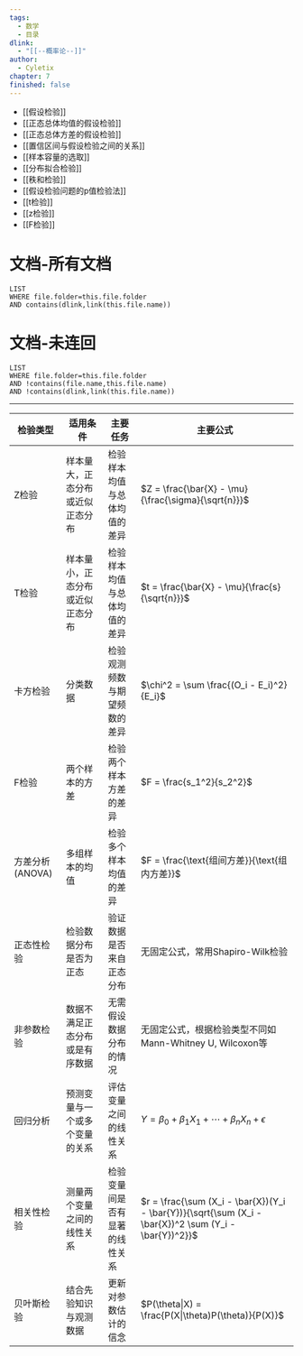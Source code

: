 ```yaml
---
tags:
  - 数学
  - 目录
dlink:
  - "[[--概率论--]]"
author:
  - Cyletix
chapter: 7
finished: false
---
```

- [[假设检验]]
- [[正态总体均值的假设检验]]
- [[正态总体方差的假设检验]]
- [[置信区间与假设检验之间的关系]]
- [[样本容量的选取]]
- [[分布拟合检验]]
- [[秩和检验]]
- [[假设检验问题的p值检验法]]
- [[t检验]]
- [[z检验]]
- [[F检验]]

# 文档-所有文档
```dataview
LIST
WHERE file.folder=this.file.folder
AND contains(dlink,link(this.file.name))
```
# 文档-未连回
```dataview
LIST
WHERE file.folder=this.file.folder
AND !contains(file.name,this.file.name)
AND !contains(dlink,link(this.file.name))
```


---

| 检验类型         | 适用条件             | 主要任务            | 主要公式                                                                                                   |
| ------------ | ---------------- | --------------- | ------------------------------------------------------------------------------------------------------ |
| Z检验          | 样本量大，正态分布或近似正态分布 | 检验样本均值与总体均值的差异  | $Z = \frac{\bar{X} - \mu}{\frac{\sigma}{\sqrt{n}}}$                                                    |
| T检验          | 样本量小，正态分布或近似正态分布 | 检验样本均值与总体均值的差异  | $t = \frac{\bar{X} - \mu}{\frac{s}{\sqrt{n}}}$                                                         |
| 卡方检验         | 分类数据             | 检验观测频数与期望频数的差异  | $\chi^2 = \sum \frac{(O_i - E_i)^2}{E_i}$                                                              |
| F检验          | 两个样本的方差          | 检验两个样本方差的差异     | $F = \frac{s_1^2}{s_2^2}$                                                                              |
| 方差分析 (ANOVA) | 多组样本的均值          | 检验多个样本均值的差异     | $F = \frac{\text{组间方差}}{\text{组内方差}}$                                                                  |
| 正态性检验        | 检验数据分布是否为正态      | 验证数据是否来自正态分布    | 无固定公式，常用Shapiro-Wilk检验                                                                                 |
| 非参数检验        | 数据不满足正态分布或是有序数据  | 无需假设数据分布的情况     | 无固定公式，根据检验类型不同如Mann-Whitney U, Wilcoxon等                                                               |
| 回归分析         | 预测变量与一个或多个变量的关系  | 评估变量之间的线性关系     | $Y = \beta_0 + \beta_1 X_1 + \cdots + \beta_n X_n + \epsilon$                                          |
| 相关性检验        | 测量两个变量之间的线性关系    | 检验变量间是否有显著的线性关系 | $r = \frac{\sum (X_i - \bar{X})(Y_i - \bar{Y})}{\sqrt{\sum (X_i - \bar{X})^2 \sum (Y_i - \bar{Y})^2}}$ |
| 贝叶斯检验        | 结合先验知识与观测数据      | 更新对参数估计的信念      | $P(\theta\|X) = \frac{P(X\|\theta)P(\theta)}{P(X)}$                                                |


